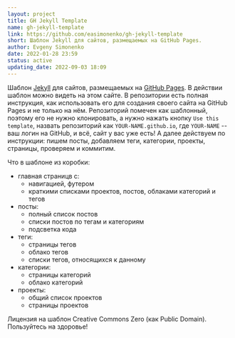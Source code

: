 ```yaml
---
layout: project
title: GH Jekyll Template
name: gh-jekyll-template
link: https://github.com/easimonenko/gh-jekyll-template
short: Шаблон Jekyll для сайтов, размещаемых на GitHub Pages.
author: Evgeny Simonenko
date: 2022-01-28 23:59
status: active
updating_date: 2022-09-03 18:09
---
```


Шаблон [Jekyll](https://jekyllrb.com/) для сайтов,
размещаемых на [GitHub Pages](https://pages.github.com/).
В действии шаблон можно видеть на этом сайте. В репозитории есть полная инструкция,
как использовать его для создания своего сайта на GitHub Pages и не только на нём.
Репозиторий помечен как шаблонный, поэтому его не нужно клонировать, а нужно нажать
кнопку `Use this template`, назвать репозиторий как `YOUR-NAME.github.io`,
где `YOUR-NAME` -- ваш логин на GitHub, и всё, сайт у вас уже есть! А далее действуем
по инструкции: пишем посты, добавляем теги, категории, проекты, страницы, проверяем и
коммитим.

Что в шаблоне из коробки:

- главная страницв с:
  - навигацией, футером
  - краткими списками проектов, постов, облаками категорий и тегов
- посты:
  - полный список постов
  - списки постов по тегам и категориям
  - подсветка кода
- теги:
  - страницы тегов
  - облако тегов
  - списки тегов, относящихся к данному
- категории:
  - страницы категорий
  - облако категорий
- проекты:
  - общий список проектов
  - страницы проектов

Лицензия на шаблон Creative Commons Zero (как Public Domain). Пользуйтесь на здоровье!
